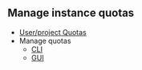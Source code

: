 ## Manage instance quotas

  * [User/project Quotas](https://docs.openstack.org/nova/latest/user/quotas.html)
  * Manage quotas
    * [CLI](https://docs.openstack.org/nova/latest/admin/quotas.html) 
    * [GUI](https://docs.openstack.org/horizon/latest/admin/set-quotas.html)